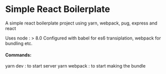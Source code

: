 # Simple React Boilerplate
A simple react boilerplate project using yarn, webpack, pug, express and react

Uses node : > 8.0
Configured with babel for es6 transiplation, webpack for bundling etc.

#### Commands:
yarn dev : to start server
yarn webpack : to start making the bundle
